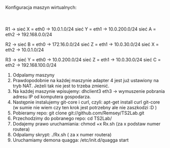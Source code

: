 
Konfiguracja maszyn wirtualnych:<br /><br /><br /><br />
R1 -> sieć X = eth0 -> 10.0.1.0/24
      sieć Y = eth1 -> 10.0.200.0/24
      sieć A = eth2 -> 192.168.0.0/24
      
R2 -> sieć B = eth0 -> 172.16.0.0/24
      sieć Z = eth1 -> 10.0.30.0/24
      sieć X = eth2 -> 10.0.1.0/24
      
R3 -> sieć Y = eth0 -> 10.0.200.0/24
      sieć Z = eth1 -> 10.0.30.0/24
      sieć C = eth2 -> 192.168.100.0/24


1. Odpalamy maszyny
2. Prawdopodobnie na każdej maszynie adapter 4 jest już ustawiony na tryb NAT. Jeżeli tak nie jest to trzeba zmienić.
3. Na każdej maszynie wpisujemy: dhclient3 eth3 -> wymuszenie pobrania adresu IP od komputera gospodarza.
4. Następnie instalujemy git-core i curl, czyli: apt-get install curl git-core (w sumie nie wiem czy ten krok jest potrzebny ale nie zaszkodzi :D )
5. Pobieramy repo: git clone git://github.com/Remsey/TS2Lab.git
6. Przechodzimy do pobranego repo: cd TS2Lab/
7. Dodajemy prawo uruchamiania: chmod +x Rx.sh (za x podstaw numer routera)
8. Odpalamy skrypt: ./Rx.sh ( za x numer routera)
9. Uruchamiamy demona quagga: /etc/init.d/quagga start
